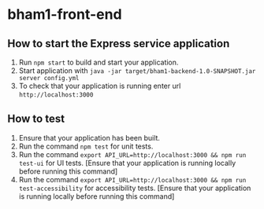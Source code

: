 # bham1-front-end

How to start the Express service application
---

1. Run `npm start` to build and start your application.
1. Start application with `java -jar target/bham1-backend-1.0-SNAPSHOT.jar server config.yml`
1. To check that your application is running enter url `http://localhost:3000`

How to test
---
1. Ensure that your application has been built.
1. Run the command `npm test` for unit tests.
1. Run the command `export API_URL=http://localhost:3000 && npm run test-ui` for UI tests. [Ensure that your application is running locally before running this command]
1. Run the command `export API_URL=http://localhost:3000 && npm run test-accessibility` for accessibility tests. [Ensure that your application is running locally before running this command]
